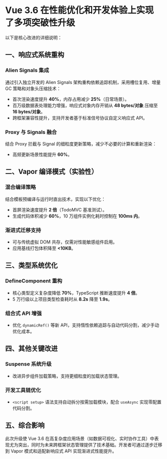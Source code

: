 # Vue 3.6 在性能优化和开发体验上实现了多项突破性升级

以下是核心改进的详细说明：

## 一、响应式系统重构

### Alien Signals 集成

通过引入独立开发的 Alien Signals 架构重构依赖追踪机制，采用槽位复用、增量 GC 策略和对象头压缩技术：

- 首次渲染速度提升 **40%**，内存占用减少 **25%**（日常场景）。
- 百万级数据表处理能力增强，响应式对象内存开销从 **48 bytes/对象** 压缩至 **16 bytes/对象**。
- 跨框架兼容性提升，支持开发者基于标准信号协议自定义响应式 API。

### Proxy 与 Signals 融合

结合 Proxy 拦截与 Signal 的细粒度更新策略，减少不必要的计算和重新渲染：

- 高频更新场景性能提升 **60%**。

## 二、Vapor 编译模式（实验性）

### 混合编译策略

结合模板预编译与运行时直出技术，实现以下优化：

- 首屏渲染速度提升 **2 倍**（TodoMVC 基准测试）。
- 生成代码体积减少 **60%**，10 万组件实例化耗时控制在 **100ms 内**。

### 渐进式迁移支持

- 可与传统虚拟 DOM 共存，仅需对性能敏感组件启用。
- 应用基线打包体积降至 **<10KB**。

## 三、类型系统优化

### DefineComponent 重构

- 核心类型定义复杂度降低 **70%**，TypeScript 推断速度提升 **4 倍**。
- 5 万行级以上项目类型检查耗时从 **8.2s** 降至 **1.9s**。

### 组合式 API 增强

- 优化 `dynamicRef()` 等新 API，支持惰性依赖追踪与自动代码分割，减少手动优化成本。

## 四、其他关键改进

### Suspense 系统升级

- 改进异步组件加载策略，支持更细粒度的加载状态管理。

### 开发工具链优化

- `<script setup>` 语法支持自动拆分按需加载模块，配合 `useAsync` 实现零配置代码分割。

## 五、综合影响

此次升级使 Vue 3.6 在高复杂度应用场景（如数据可视化、实时协作工具）中表现尤为突出，同时为未来跨框架状态管理提供了技术基础。开发者可通过逐步迁移到 Vapor 模式和适配新响应式 API 实现渐进式性能提升。

